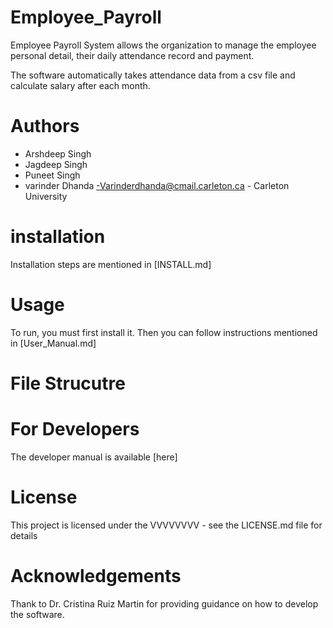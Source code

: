 # Employee_Payroll

Employee Payroll System allows the organization to manage the employee personal detail, their daily attendance record and payment.

The software automatically takes attendance data from a csv file and calculate salary after each month.



# Authors

- Arshdeep Singh
- Jagdeep Singh
- Puneet Singh
- varinder Dhanda -Varinderdhanda@cmail.carleton.ca - Carleton University

# installation

Installation steps are mentioned in [INSTALL.md]

# Usage

To run, you must first install it. Then you can follow instructions mentioned in
[User_Manual.md]

# File Strucutre


# For Developers

The developer manual is available [here]

# License

This project is licensed under the VVVVVVVV - see the LICENSE.md file for details

# Acknowledgements

Thank to Dr. Cristina Ruiz Martin for providing guidance on how to develop the software.

